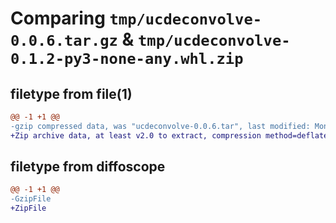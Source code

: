 # Comparing `tmp/ucdeconvolve-0.0.6.tar.gz` & `tmp/ucdeconvolve-0.1.2-py3-none-any.whl.zip`

## filetype from file(1)

```diff
@@ -1 +1 @@
-gzip compressed data, was "ucdeconvolve-0.0.6.tar", last modified: Mon Jan 30 18:05:56 2023, max compression
+Zip archive data, at least v2.0 to extract, compression method=deflate
```

## filetype from diffoscope

```diff
@@ -1 +1 @@
-GzipFile
+ZipFile
```

